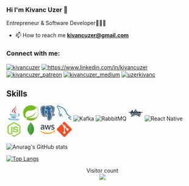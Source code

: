 ### Hi I'm Kivanc Uzer 👋

Entrepreneur & Software Developer🧑🏻‍💻

- 📫 How to reach me **kivancuzer@gmail.com**

<h3 align="left">Connect with me:</h3>
<p align="left">
<a href="https://twitter.com/kivancuzer" target="blank"><img align="center" src="https://raw.githubusercontent.com/rahuldkjain/github-profile-readme-generator/master/src/images/icons/Social/twitter.svg" alt="kivancuzer" height="30" width="40" /></a>
<a href="https://www.linkedin.com/in/kivancuzer" target="blank"><img align="center" src="https://raw.githubusercontent.com/rahuldkjain/github-profile-readme-generator/master/src/images/icons/Social/linked-in-alt.svg" alt="https://www.linkedin.com/in/kivancuzer" height="30" width="40" /></a>
<a href="https://www.patreon.com/kivancuzer" target="blank"><img align="center" src="https://www.vectorlogo.zone/logos/patreon/patreon-icon.svg" alt="kivancuzer_patreon" height="30" width="40" /></a>
<a href="https://medium.com/@kivancuzer" target="blank"><img align="center" src="https://www.vectorlogo.zone/logos/medium/medium-icon.svg" alt="kivancuzer_medium" height="30" width="40" /></a>
<a href="https://www.instagram.com/uzerkivanc/" target="blank"><img align="center" src="https://www.vectorlogo.zone/logos/instagram/instagram-icon.svg" alt="uzerkivanc" height="30" width="30" /></a>
</p>





## Skills
<p align="left">
  <img src="https://raw.githubusercontent.com/devicons/devicon/master/icons/java/java-original.svg" alt="Java" width="40" height="40"/>
  <img src="https://raw.githubusercontent.com/devicons/devicon/master/icons/spring/spring-original.svg" alt="Spring Boot" width="40" height="40"/>
  <img src="https://raw.githubusercontent.com/devicons/devicon/master/icons/postgresql/postgresql-original.svg" alt="PostgreSQL" width="40" height="40"/>
  <img src="https://raw.githubusercontent.com/devicons/devicon/master/icons/mysql/mysql-original.svg" alt="MySQL" width="40" height="40"/>
  <img src="https://www.vectorlogo.zone/logos/apache_kafka/apache_kafka-icon.svg" alt="Kafka" width="40" height="40"/>
  <img src="https://www.vectorlogo.zone/logos/rabbitmq/rabbitmq-icon.svg" alt="RabbitMQ" width="40" height="40"/>
  <img src="https://raw.githubusercontent.com/devicons/devicon/master/icons/groovy/groovy-original.svg" alt="Groovy" width="40" height="40"/>
  <img src="https://www.vectorlogo.zone/logos/reactjs/reactjs-icon.svg" alt="React Native" width="40" height="40"/>
  <img src="https://raw.githubusercontent.com/devicons/devicon/master/icons/nodejs/nodejs-original.svg" alt="Node.js Express" width="40" height="40"/>
  <img src="https://raw.githubusercontent.com/devicons/devicon/master/icons/mongodb/mongodb-original.svg" alt="MongoDB" width="40" height="40"/>
  <img src="https://raw.githubusercontent.com/devicons/devicon/master/icons/amazonwebservices/amazonwebservices-original-wordmark.svg" alt="AWS" width="40" height="40"/>
  <img src="https://raw.githubusercontent.com/devicons/devicon/master/icons/git/git-original.svg" alt="Git" width="40" height="40"/>
</p>



![Anurag's GitHub stats](https://github-readme-stats.vercel.app/api?username=kivancuzer&show_icons=true&theme=dark)

[![Top Langs](https://github-readme-stats.vercel.app/api/top-langs/?username=kivancuzer&hide_progress=false)](https://github.com/anuraghazra/github-readme-stats)

<p align="center"> 
  Visitor count<br>
  <img src="https://profile-counter.glitch.me/kivancuzer/count.svg" />
</p>
